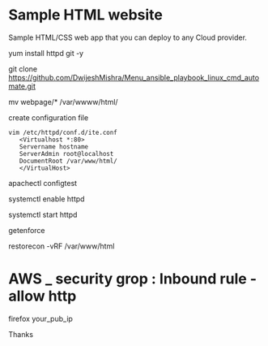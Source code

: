 # Sample HTML website 

Sample HTML/CSS web app that you can deploy to any Cloud provider. 

yum install httpd git  -y 

git clone https://github.com/DwijeshMishra/Menu_ansible_playbook_linux_cmd_automate.git

mv webpage/* /var/wwww/html/

create configuration file

    vim /etc/httpd/conf.d/ite.conf
       <Virtualhost *:80>
       Servername hostname
       ServerAdmin root@localhost
       DocumentRoot /var/www/html/
       </VirtualHost>

apachectl configtest


systemctl enable httpd

systemctl start httpd

getenforce

restorecon -vRF /var/www/html


# AWS _ security grop : Inbound rule - allow http 



firefox your_pub_ip




Thanks
